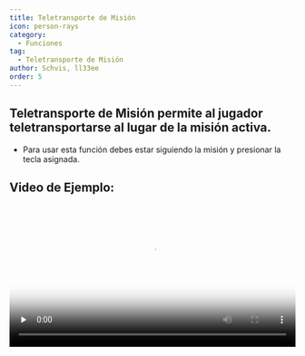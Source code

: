 ```yaml
---
title: Teletransporte de Misión
icon: person-rays
category:
  - Funciones
tag:
  - Teletransporte de Misión
author: Schvis, ll33ee
order: 5
---
```


## Teletransporte de Misión permite al jugador teletransportarse al lugar de la misión activa.
- Para usar esta función debes estar siguiendo la misión y presionar la tecla asignada.

## Video de Ejemplo:

<video controls preload="none" width="100%" poster="https://nextcloud.atruicardona.xyz/s/bHDsLK6ktT7sqn7/preview"><source src="https://nextcloud.atruicardona.xyz/s/bHDsLK6ktT7sqn7/download" type="video/mp4"></video>

